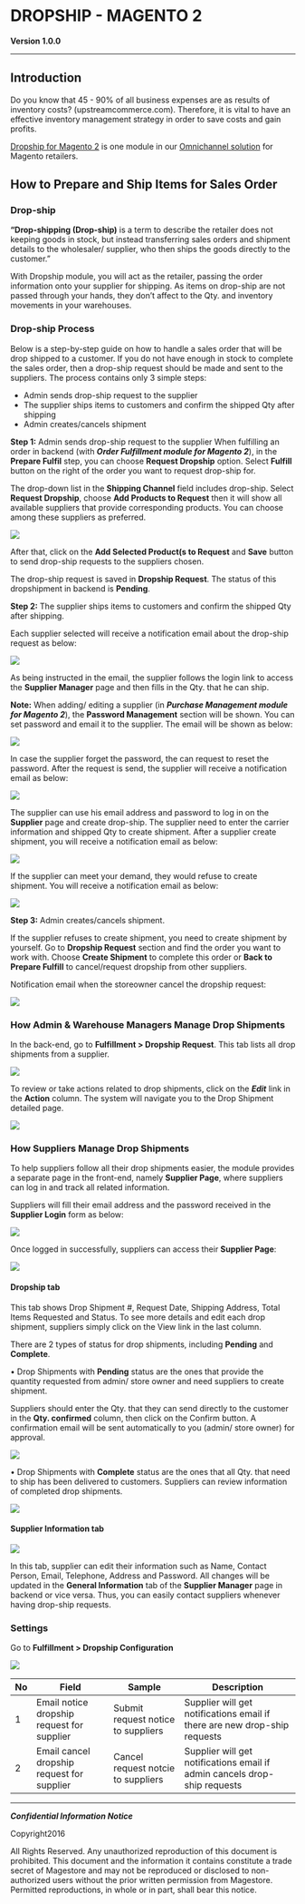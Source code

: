 # DROPSHIP - MAGENTO 2

**Version 1.0.0**

-----------------

##  Introduction


Do you know that 45 - 90% of all business expenses are as results of inventory costs? (upstreamcommerce.com). Therefore, it is vital to have an effective inventory management strategy in order to save costs and gain profits. 

[Dropship for Magento 2](https://www.magestore.com/dropship) is one module in our [Omnichannel solution](https://www.magestore.com/omnichannel-retail) for Magento retailers.

##  How to Prepare and Ship Items for Sales Order


### Drop-ship

**“Drop-shipping (Drop-ship)** is a term to describe the retailer does not keeping goods in stock, but instead transferring sales orders and shipment details to the wholesaler/ supplier, who then ships the goods directly to the customer.”

With Dropship module, you will act as the retailer, passing the order information onto your supplier for shipping. As items on drop-ship are not passed through your hands, they don’t affect to the Qty. and inventory movements in your warehouses.


### Drop-ship Process

Below is a step-by-step guide on how to handle a sales order that will be drop shipped to a customer. If you do not have enough in stock to complete the sales order, then a drop-ship request should be made and sent to the suppliers. The process contains only 3 simple steps:

-	Admin sends drop-ship request to the supplier
-	The supplier ships items to customers and confirm the shipped Qty after shipping
-	Admin creates/cancels shipment

**Step 1:** Admin sends drop-ship request to the supplier
When fulfilling an order in backend (with ***Order Fulfillment module for Magento 2***), in the **Prepare Fulfil** step, you can choose **Request Dropship** option. Select **Fulfill** button on the right of the order you want to request drop-ship for.

The drop-down list in the **Shipping Channel** field includes drop-ship. Select **Request Dropship**, choose **Add Products to Request** then it will show all available suppliers that provide corresponding products. You can choose among these suppliers as preferred.

![](./dropship_images/dimg1.png)

After that, click on the **Add Selected Product(s to Request** and **Save** button to send drop-ship requests to the suppliers chosen.

The drop-ship request is saved in **Dropship Request**. The status of this dropshipment in backend is **Pending**.

**Step 2:** The supplier ships items to customers and confirm the shipped Qty after shipping.

Each supplier selected will receive a notification email about the drop-ship request as below: 

![](./dropship_images/dimg2.png)

As being instructed in the email, the supplier follows the login link to access the **Supplier Manager** page and then fills in the Qty. that he can ship.

**Note:** When adding/ editing a supplier (in ***Purchase Management module for Magento 2***), the **Password Management** section will be shown. You can set password and email it to the supplier. The email will be shown as below:

![](./dropship_images/dimg3.png)

In case the supplier forget the password, the can request to reset the password. After the request is send, the supplier will receive a notification email as below:

![](./dropship_images/dimg4.png)

The supplier can use his email address and password to log in on the **Supplier** page and create drop-ship.  The supplier need to enter the carrier information and shipped Qty to create shipment. After a supplier create shipment, you will receive a notification email as below:            

![](./dropship_images/dimg5.png)

If the supplier can meet your demand, they would refuse to create shipment. You will receive a notification email as below:

![](./dropship_images/dimg6.png)

**Step 3:** Admin creates/cancels shipment.

If the supplier refuses to create shipment, you need to create shipment by yourself. Go to **Dropship Request** section and find the order you want to work with. Choose **Create Shipment** to complete this order or **Back to Prepare Fulfill** to cancel/request dropship from other suppliers.

Notification email when the storeowner cancel the dropship request:

![](./dropship_images/dimg7.png)


### How Admin & Warehouse Managers Manage Drop Shipments


In the back-end, go to **Fulfillment > Dropship Request**. This tab lists all drop shipments from a supplier. 

![](./dropship_images/dimg8.png)

To review or take actions related to drop shipments, click on the ***Edit*** link in the **Action** column. The system will navigate you to the Drop Shipment detailed page.

![](./dropship_images/dimg9.png)


### How Suppliers Manage Drop Shipments


To help suppliers follow all their drop shipments easier, the module provides a separate page in the front-end, namely **Supplier Page**, where suppliers can log in and track all related information.

Suppliers will fill their email address and the password received in the **Supplier Login** form as below:

![](./dropship_images/dimg10.png)

Once logged in successfully, suppliers can access their **Supplier Page**:

![](./dropship_images/dimg11.png)


#### Dropship tab


This tab shows Drop Shipment #, Request Date, Shipping Address, Total Items Requested and Status. To see more details and edit each drop shipment, suppliers simply click on the View link in the last column. 

There are 2 types of status for drop shipments, including **Pending** and **Complete**. 

•	Drop Shipments with **Pending** status are the ones that provide the quantity requested from admin/ store owner and need suppliers to create shipment. 

Suppliers should enter the Qty. that they can send directly to the customer in the **Qty. confirmed** column, then click on the Confirm button. A confirmation email will be sent automatically to you (admin/ store owner) for approval.

![](./dropship_images/dimg12.png)

•	Drop Shipments with **Complete** status are the ones that all Qty. that need to ship has been delivered to customers. Suppliers can review information of completed drop shipments.

![](./dropship_images/dimg13.png)


#### Supplier Information tab


![](./dropship_images/dimg14.png)

In this tab, supplier can edit their information such as Name, Contact Person, Email, Telephone, Address and Password. All changes will be updated in the **General Information** tab of the **Supplier Manager** page in backend or vice versa. Thus, you can easily contact suppliers whenever having drop-ship requests.


### Settings


Go to **Fulfillment > Dropship Configuration**

![](./dropship_images/dimg15.png)


**No**|**Field**|**Sample**|**Description**
---|---|---|---
1| Email notice dropship request for supplier|Submit request notice to suppliers|Supplier will get notifications email if there are new drop-ship requests
2| Email cancel dropship request for supplier|Cancel request notcie to suppliers|Supplier will get notifications email if admin cancels drop-ship requests 

--------

**_Confidential Information Notice_**

Copyright2016

All Rights Reserved. Any unauthorized reproduction of this document is prohibited.
This document and the information it contains constitute a trade secret of Magestore and may not be reproduced or disclosed to non-authorized users without the prior written permission from Magestore. Permitted reproductions, in whole or in part, shall bear this notice.
